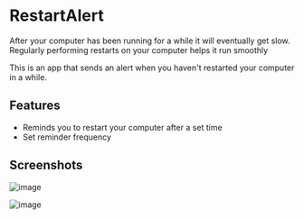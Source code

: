 # RestartAlert

After your computer has been running for a while it will eventually get slow. 
Regularly performing restarts on your computer helps it run smoothly

This is an app that sends an alert when you haven't restarted your computer in a while.

## Features
- Reminds you to restart your computer after a set time
- Set reminder frequency

## Screenshots
![image](https://github.com/mellobacon/RestartAlert/assets/42365887/685ca941-7d2c-472d-8900-644836385fbc)

![image](https://github.com/mellobacon/RestartAlert/assets/42365887/c026b7fa-a969-4fa6-8404-656c13e7ed34)
